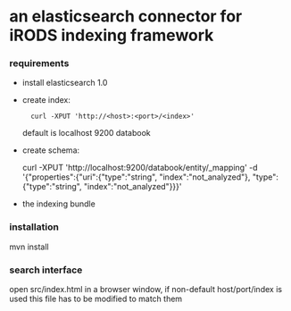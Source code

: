 an elasticsearch connector for iRODS indexing framework
=============
### requirements

* install elasticsearch 1.0
* create index: 

        curl -XPUT 'http://<host>:<port>/<index>' 

  default is 
        localhost 9200 databook

* create schema:

    curl -XPUT 'http://localhost:9200/databook/entity/_mapping' -d '{"properties":{"uri":{"type":"string", "index":"not_analyzed"}, "type":{"type":"string", "index":"not_analyzed"}}}'
   
* the indexing bundle  

### installation
mvn install

### search interface
open src/index.html in a browser window, if non-default host/port/index is used this file has to be modified to match them


